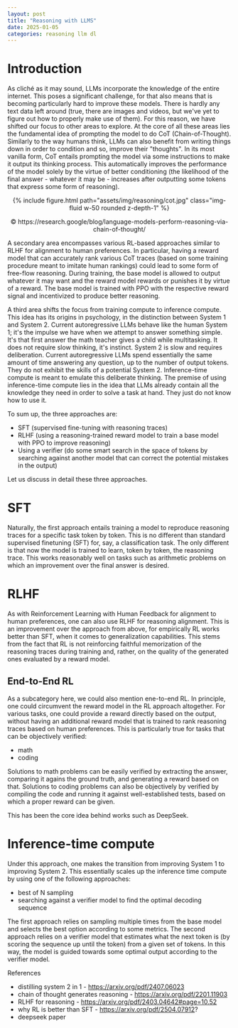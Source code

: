 ```yaml
---
layout: post
title: "Reasoning with LLMS"
date: 2025-01-05
categories: reasoning llm dl
---
```


# Introduction

As cliché as it may sound, LLMs incorporate the knowledge of the entire internet. This poses a significant challenge, for that also means that is becoming particularly hard to improve these models. There is hardly any text data left around (true, there are images and videos, but we've yet to figure out how to properly make use of them). For this reason, we have shifted our focus to other areas to explore. At the core of all these areas lies the fundamental idea of prompting the model to do CoT (Chain-of-Thought). Similarly to the way humans think, LLMs can also benefit from writing things down in order to condition and so, improve their "thoughts". In its most vanilla form, CoT entails prompting the model via some instructions to make it output its thinking process. This automatically improves the performance of the model solely by the virtue of better conditioning (the likelihood of the final answer - whatever it may be - increases after outputting some tokens that express some form of reasoning).

<div style="text-align: center;">
{% include figure.html path="assets/img/reasoning/cot.jpg" class="img-fluid w-50 rounded z-depth-1" %}
<p align = "center">
&copy; https://research.google/blog/language-models-perform-reasoning-via-chain-of-thought/
</p>
</div>

A secondary area encompasses various RL-based approaches similar to RLHF for alignment to human preferences. In particular, having a reward model that can accurately rank various CoT traces (based on some training procedure meant to imitate human rankings) could lead to some form of free-flow reasoning. During training, the base model is allowed to output whatever it may want and the reward model rewards or punishes it by virtue of a reward. The base model is trained with PPO with the respective reward signal and incentivized to produce better reasoning.

A third  area shifts the focus from training compute to inference compute. This idea has its origins in psychology, in the distinction between System 1 and System 2. Current autoregressive LLMs behave like the human System 1; it's the impulse we have when we attempt to answer something simple. It's that first answer the math teacher gives a child while multitasking. It does not require slow thinking, it's instinct. System 2 is slow and requires deliberation. Current autoregressive LLMs spend essentially the same amount of time answering any question, up to the number of output tokens. They do not exhibit the skills of a potential System 2. Inference-time compute is meant to emulate this deliberate thinking. The premise of using inference-time compute lies in the idea that LLMs already contain all the knowledge they need in order to solve a task at hand. They just do not know how to use it.

To sum up, the three approaches are:

- SFT (supervised fine-tuning with reasoning traces)
- RLHF (using a reasoning-trained reward model to train a base model with PPO to improve reasoning)
- Using a verifier (do some smart search in the space of tokens by searching against another model that can correct the potential mistakes in the output)

Let us discuss in detail these three approaches.

# SFT

Naturally, the first approach entails training a model to reproduce reasoning traces for a specific task token by token. This is no different than standard supervised finetuning (SFT) for, say, a classification task. The only different is that now the model is trained to learn, token by token, the reasoning trace.  This works reasonably well on tasks such as arithmetic problems on which an improvement over the final answer is desired.

# RLHF

As with Reinforcement Learning with Human Feedback for alignment to human preferences, one can also use RLHF for reasoning alignment. This is an improvement over the approach from above, for empirically RL works better than SFT, when it comes to generalization capabilities. This stems from the fact that RL is not reinforcing faithful memorization of the reasoning traces during training and, rather, on the quality of the generated ones evaluated by a reward model.

## End-to-End RL

As a subcategory here, we could also mention ene-to-end RL. In principle, one could circumvent the reward model in the RL approach altogether. For various tasks, one could provide a reward directly based on the output, without having an additional reward model that is trained to rank reasoning traces based on human preferences. This is particularly true for tasks that can be objectively verified:
- math
- coding

Solutions to math problems can be easily verified by extracting the answer, comparing it agains the ground truth, and generating a reward based on that. Solutions to coding problems can also be objectively by verified by compiling the code and running it against well-established tests, based on which a proper reward can be given.

This has been the core idea behind works such as DeepSeek.

# Inference-time compute

Under this approach, one makes the transition from improving System 1 to improving System 2. This essentially scales up the inference time compute by using one of the following approaches:
- best of N sampling
- searching against a verifier model to find the optimal decoding sequence

The first approach relies on sampling multiple times from the base model and selects the best option according to some metrics. The second approach relies on a verifier model that estimates what the next token is (by scoring the sequence up until the token) from a given set of tokens. In this way, the model is guided towards some optimal output according to the verifier model.

References
- distilling system 2 in 1  - https://arxiv.org/pdf/2407.06023
- chain of thought generates reasoning - https://arxiv.org/pdf/2201.11903
- RLHF for reasoning - https://arxiv.org/pdf/2403.04642#page=10.52
- why RL is better than SFT - https://arxiv.org/pdf/2504.07912?
- deepseek paper
